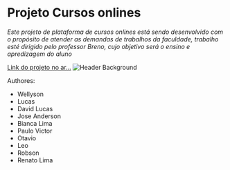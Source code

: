 ﻿# Projeto Cursos onlines

*Este projeto de plataforma de cursos onlines está sendo desenvolvido com o propósito de atender as demandas de trabalhos da faculdade, trabalho esté dirigido pelo professor Breno, cujo objetivo será o ensino e apredizagem do aluno*


[Link do projeto no ar...](https://gtdavid.github.io/cursos-online "Cursos Onlines")
![Header Background](http://katiaglaisa.com.br/file/uploads/2014/06/275526_Papel-de-Parede-Gato-Fotografo_1920x1200-940x587.jpg "Imagem cabeçalho")


Authores: 


* Wellyson
* Lucas 
* David Lucas
* Jose Anderson
* Bianca Lima
* Paulo Victor
* Otavio
* Leo
* Robson
* Renato Lima

